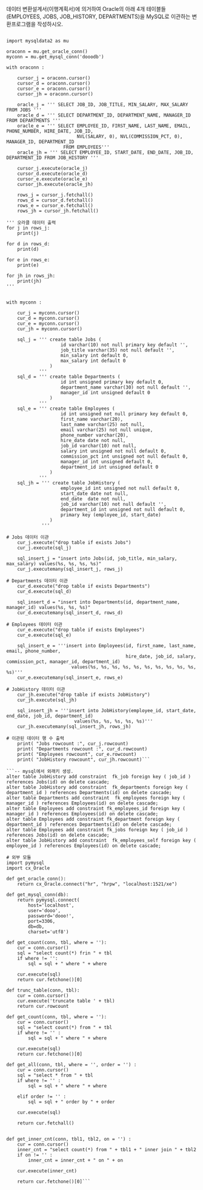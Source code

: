 데이터 변환설계서(이행계획서)에 의거하여 Oracle의 아래 4개 테이블들
(EMPLOYEES, JOBS, JOB_HISTORY, DEPARTMENTS)을 MySQL로 이관하는 변환프로그램을 작성하시오.

```# python을 이용하여 데이터 이관.

import mysqldata2 as mu

oraconn = mu.get_oracle_conn()
myconn = mu.get_mysql_conn('dooodb')

with oraconn :

    cursor_j = oraconn.cursor()
    cursor_d = oraconn.cursor()    
    cursor_e = oraconn.cursor()    
    cursor_jh = oraconn.cursor()    

    oracle_j = ''' SELECT JOB_ID, JOB_TITLE, MIN_SALARY, MAX_SALARY FROM JOBS '''
    oracle_d = ''' SELECT DEPARTMENT_ID, DEPARTMENT_NAME, MANAGER_ID FROM DEPARTMENTS '''     
    oracle_e = ''' SELECT EMPLOYEE_ID, FIRST_NAME, LAST_NAME, EMAIL, PHONE_NUMBER, HIRE_DATE, JOB_ID,
                          NVL(SALARY, 0), NVL(COMMISSION_PCT, 0), MANAGER_ID, DEPARTMENT_ID
                     FROM EMPLOYEES'''
    oracle_jh = ''' SELECT EMPLOYEE_ID, START_DATE, END_DATE, JOB_ID, DEPARTMENT_ID FROM JOB_HISTORY '''  

    cursor_j.execute(oracle_j)
    cursor_d.execute(oracle_d)
    cursor_e.execute(oracle_e)
    cursor_jh.execute(oracle_jh)

    rows_j = cursor_j.fetchall()
    rows_d = cursor_d.fetchall()
    rows_e = cursor_e.fetchall()
    rows_jh = cursor_jh.fetchall()

''' 오라클 데이터 출력
for j in rows_j:
    print(j)

for d in rows_d:
    print(d)

for e in rows_e:
    print(e)

for jh in rows_jh:
    print(jh)
'''


with myconn :

    cur_j = myconn.cursor()
    cur_d = myconn.cursor()
    cur_e = myconn.cursor()
    cur_jh = myconn.cursor()

    sql_j = ''' create table Jobs (
                    id varchar(10) not null primary key default '',
                    job_title varchar(35) not null default '', 
                    min_salary int default 0,
                    max_salary int default 0
                )
            '''
    sql_d = ''' create table Departments (
                    id int unsigned primary key default 0,
                    department_name varchar(30) not null default '',
                    manager_id int unsigned default 0
                )
            '''
    sql_e = ''' create table Employees (
                    id int unsigned not null primary key default 0,
                    first_name varchar(20),
                    last_name varchar(25) not null,
                    email varchar(25) not null unique,
                    phone_number varchar(20),
                    hire_date date not null,
                    job_id varchar(10) not null,
                    salary int unsigned not null default 0,
                    commission_pct int unsigned not null default 0,
                    manager_id int unsigned default 0,
                    department_id int unsigned default 0
                )
            '''    
    sql_jh = ''' create table JobHistory (
                    employee_id int unsigned not null default 0,
                    start_date date not null,
                    end_date  date not null,
                    job_id varchar(10) not null default '',
                    department_id int unsigned not null default 0,
                    primary key (employee_id, start_date)
                )
             '''

# Jobs 데이터 이관
    cur_j.execute("drop table if exists Jobs")   
    cur_j.execute(sql_j)

    sql_insert_j = "insert into Jobs(id, job_title, min_salary, max_salary) values(%s, %s, %s, %s)"
    cur_j.executemany(sql_insert_j, rows_j)

# Departments 데이터 이관
    cur_d.execute("drop table if exists Departments")
    cur_d.execute(sql_d)

    sql_insert_d = "insert into Departments(id, department_name, manager_id) values(%s, %s, %s)"
    cur_d.executemany(sql_insert_d, rows_d)

# Employees 데이터 이관
    cur_e.execute("drop table if exists Employees")
    cur_e.execute(sql_e)

    sql_insert_e = '''insert into Employees(id, first_name, last_name, email, phone_number, 
                                            hire_date, job_id, salary, commission_pct, manager_id, department_id) 
                        values(%s, %s, %s, %s, %s, %s, %s, %s, %s, %s, %s)'''
    cur_e.executemany(sql_insert_e, rows_e)

# JobHistory 데이터 이관
    cur_jh.execute("drop table if exists JobHistory")
    cur_jh.execute(sql_jh)

    sql_insert_jh = '''insert into JobHistory(employee_id, start_date, end_date, job_id, department_id) 
                         values(%s, %s, %s, %s, %s)'''
    cur_jh.executemany(sql_insert_jh, rows_jh)

# 이관된 데이터 행 수 출력
    print( "Jobs rowcount :", cur_j.rowcount)
    print( "Departments rowcount :", cur_d.rowcount)    
    print( "Employees rowcount", cur_e.rowcount)
    print( "JobHistory rowcount", cur_jh.rowcount)```

```-- mysql에서 외래키 생성.
alter table JobHistory add constraint  fk_job foreign key ( job_id ) references Jobs(id) on delete cascade;
alter table JobHistory add constraint  fk_departments foreign key ( department_id ) references Departments(id) on delete cascade;
alter table Departments add constraint  fk_employees foreign key ( manager_id ) references Employees(id) on delete cascade;
alter table Employees add constraint fk_employees_id foreign key ( manager_id ) references Employees(id) on delete cascade;
alter table Employees add constraint fk_department foreign key ( department_id ) references Departments(id) on delete cascade;
alter table Employees add constraint fk_jobs foreign key ( job_id ) references Jobs(id) on delete cascade;
alter table JobHistory add constraint  fk_employees_self foreign key ( employee_id ) references Employees(id) on delete cascade;

# 외부 모듈
import pymysql
import cx_Oracle

def get_oracle_conn():
    return cx_Oracle.connect("hr", "hrpw", "localhost:1521/xe")

def get_mysql_conn(db):
    return pymysql.connect(
        host='localhost',
        user='dooo',
        password='dooo!',
        port=3306,
        db=db,
        charset='utf8')

def get_count(conn, tbl, where = ''):
    cur = conn.cursor()
    sql = "select count(*) frin " + tbl
    if where != '':
        sql = sql + " where " + where
    
    cur.execute(sql)
    return cur.fetchone()[0]

def trunc_table(conn, tbl):
    cur = conn.cursor()
    cur.execute('truncate table ' + tbl)
    return cur.rowcount

def get_count(conn, tbl, where = ''):
    cur = conn.cursor()
    sql = "select count(*) from " + tbl
    if where != '' :
        sql = sql + " where " + where        
    
    cur.execute(sql)
    return cur.fetchone()[0]

def get_all(conn, tbl, where = '', order = '') :
    cur = conn.cursor()
    sql = "select * from " + tbl
    if where != '' :
        sql = sql + " where " + where
    
    elif order != '' :
        sql = sql + " order by " + order
    
    cur.execute(sql)

    return cur.fetchall()


def get_inner_cnt(conn, tbl1, tbl2, on = '') :
    cur = conn.cursor()
    inner_cnt = "select count(*) from " + tbl1 + " inner join " + tbl2
    if on != '' :
        inner_cnt = inner_cnt + " on " + on

    cur.execute(inner_cnt)
    
    return cur.fetchone()[0]```


